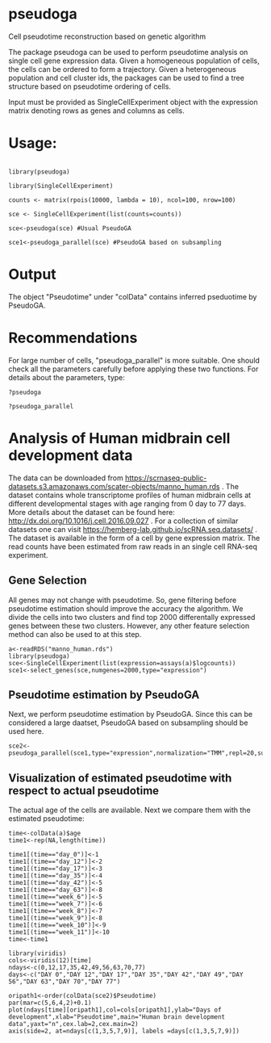 # pseudoga
Cell pseudotime reconstruction based on genetic algorithm

The package pseudoga can be used to perform pseudotime analysis on single
cell gene expression data. Given a homogeneous population of cells, the cells can be ordered
to form a trajectory. Given a heterogeneous population and cell cluster ids, the packages
can be used to find a tree structure based on pseudotime ordering of cells.

Input must be provided as SingleCellExperiment object with the expression matrix denoting rows as genes 
and columns as cells.


# Usage:
```

library(pseudoga)

library(SingleCellExperiment)

counts <- matrix(rpois(10000, lambda = 10), ncol=100, nrow=100) 

sce <- SingleCellExperiment(list(counts=counts))

sce<-pseudoga(sce) #Usual PseudoGA

sce1<-pseudoga_parallel(sce) #PseudoGA based on subsampling 
```

# Output 

The object "Pseudotime" under "colData" contains inferred pseduotime by PseudoGA.

# Recommendations

For large number of cells, "pseudoga_parallel" is more suitable. One should check all the parameters carefully before applying these two functions.
For details about the parameters, type:
```
?pseudoga

?pseudoga_parallel
```

# Analysis of Human midbrain cell development data

The data can be downloaded from <https://scrnaseq-public-datasets.s3.amazonaws.com/scater-objects/manno_human.rds> . The dataset contains whole transcriptome profiles of human midbrain cells at different developmental stages with age ranging from 0 day to 77 days. More details about the dataset can be found here: http://dx.doi.org/10.1016/j.cell.2016.09.027 . For a collection of similar datasets one can visit <https://hemberg-lab.github.io/scRNA.seq.datasets/> . The dataset is available in the form of a cell by gene expression matrix. The read counts have been estimated from raw reads in an single cell RNA-seq experiment. 

## Gene Selection

All genes may not change with pseudotime. So, gene filtering before pseudotime estimation should improve the accuracy the algorithm. We divide the cells into two clusters and find top 2000 differentally expressed genes between these two clusters. However, any other feature selection method can also be used to at this step. 

```
a<-readRDS("manno_human.rds")
library(pseudoga)
sce<-SingleCellExperiment(list(expression=assays(a)$logcounts))
sce1<-select_genes(sce,numgenes=2000,type="expression")
```

## Pseudotime estimation by PseudoGA

Next, we perform pseudotime estimation by PseudoGA. Since this can be considered a large daatset, PseudoGA based on subsampling should be used here.

```
sce2<-pseudoga_parallel(sce1,type="expression",normalization="TMM",repl=20,subsample=300)

```

## Visualization of estimated pseudotime with respect to actual pseudotime

The actual age of the cells are available. Next we compare them with the estimated pseudotime:

```
time<-colData(a)$age
time1<-rep(NA,length(time))

time1[(time=="day_0")]<-1
time1[(time=="day_12")]<-2
time1[(time=="day_17")]<-3
time1[(time=="day_35")]<-4
time1[(time=="day_42")]<-5
time1[(time=="day_63")]<-8
time1[(time=="week_6")]<-5
time1[(time=="week_7")]<-6
time1[(time=="week_8")]<-7
time1[(time=="week_9")]<-8
time1[(time=="week_10")]<-9
time1[(time=="week_11")]<-10
time<-time1

library(viridis)
cols<-viridis(12)[time]
ndays<-c(0,12,17,35,42,49,56,63,70,77)
days<-c("DAY 0","DAY 12","DAY 17","DAY 35","DAY 42","DAY 49","DAY 56","DAY 63","DAY 70","DAY 77")

oripath1<-order(colData(sce2)$Pseudotime)
par(mar=c(5,6,4,2)+0.1)
plot(ndays[time][oripath1],col=cols[oripath1],ylab="Days of development",xlab="Pseudotime",main="Human brain development data",yaxt="n",cex.lab=2,cex.main=2)
axis(side=2, at=ndays[c(1,3,5,7,9)], labels =days[c(1,3,5,7,9)])



```



